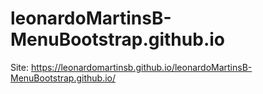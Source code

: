 # leonardoMartinsB-MenuBootstrap.github.io

Site:
https://leonardomartinsb.github.io/leonardoMartinsB-MenuBootstrap.github.io/
